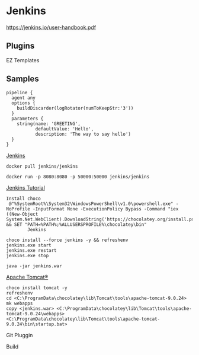 # Jenkins

https://jenkins.io/user-handbook.pdf


## Plugins

EZ Templates

## Samples

```
pipeline {
  agent any
  options {
    buildDiscarder(logRotator(numToKeepStr:'3'))
  }
  parameters {
    string(name: 'GREETING',
           defaultValue: 'Hello',
           description: 'The way to say hello')
  }
}
```

[Jenkins](https://code-maven.com/jenkins)

`docker pull jenkins/jenkins`

`docker run -p 8080:8080 -p 50000:50000 jenkins/jenkins`

 [Jenkins Tutorial](https://www.tutorialspoint.com/jenkins/index.htm)

```
Install choco
 @"%SystemRoot%\System32\WindowsPowerShell\v1.0\powershell.exe" -NoProfile -InputFormat None -ExecutionPolicy Bypass -Command "iex ((New-Object System.Net.WebClient).DownloadString('https://chocolatey.org/install.ps1'))" && SET "PATH=%PATH%;%ALLUSERSPROFILE%\chocolatey\bin"
        Jenkins

choco install --force jenkins -y && refreshenv
jenkins.exe start
jenkins.exe restart
jenkins.exe stop
```

```
java -jar jenkins.war
```

[Apache Tomcat®](http://tomcat.apache.org/)

```
choco install tomcat -y
refreshenv
cd <C:\ProgramData\chocolatey\lib\Tomcat\tools\apache-tomcat-9.0.24>
mk webapps
copy <jenkins.war> <C:\ProgramData\chocolatey\lib\Tomcat\tools\apache-tomcat-9.0.24\webapps>
<C:\ProgramData\chocolatey\lib\Tomcat\tools\apache-tomcat-9.0.24\bin\startup.bat>
```

Git Pluggin

Build

